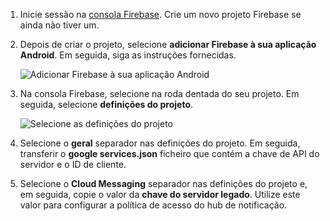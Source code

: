 

1. Inicie sessão na [consola Firebase](https://firebase.google.com/console/). Crie um novo projeto Firebase se ainda não tiver um.
2. Depois de criar o projeto, selecione **adicionar Firebase à sua aplicação Android**. Em seguida, siga as instruções fornecidas.

    ![Adicionar Firebase à sua aplicação Android](./media/notification-hubs-enable-firebase-cloud-messaging/notification-hubs-add-firebase-to-android-app.png)
3. Na consola Firebase, selecione na roda dentada do seu projeto. Em seguida, selecione **definições do projeto**.

    ![Selecione as definições do projeto](./media/notification-hubs-enable-firebase-cloud-messaging/notification-hubs-firebase-console-project-settings.png)
4. Selecione o **geral** separador nas definições do projeto. Em seguida, transferir o **google services.json** ficheiro que contém a chave de API do servidor e o ID de cliente.
5. Selecione o **Cloud Messaging** separador nas definições do projeto e, em seguida, copie o valor da **chave do servidor legado**. Utilize este valor para configurar a política de acesso do hub de notificação.
